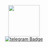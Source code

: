 <div id="header" align="center">
  <img src="https://media.giphy.com/media/xT0GqjBCkO9BEiSEOk/giphy.gif" width="100"/>
</div>

<div id="badges" align = "center">
  <a href="http://t.me/poifdgk">
    <img src="https://w7.pngwing.com/pngs/673/236/png-transparent-telegram-app-logo-icon-application-symbol-message-messaging-app-technology-social-media-thumbnail.png?style=for-the-badge&logo=telegram&logoColor=white" alt="telegram Badge"/>
  </a>
</div>
